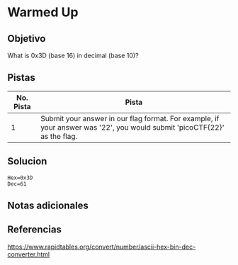 # Warmed Up

## Objetivo
What is 0x3D (base 16) in decimal (base 10)?

## Pistas

| No. Pista | Pista                                                                                                                    |
| --------- | ------------------------------------------------------------------------------------------------------------------------ |
| 1         | Submit your answer in our flag format. For example, if your answer was '22', you would submit 'picoCTF{22}' as the flag. |

## Solucion
```
Hex=0x3D
Dec=61
```


## Notas adicionales

## Referencias
https://www.rapidtables.org/convert/number/ascii-hex-bin-dec-converter.html